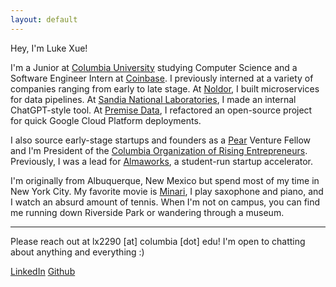 ```yaml
---
layout: default
---
```


Hey, I'm Luke Xue!

I'm a Junior at [Columbia University](https://www.columbia.edu/) studying Computer Science and a Software Engineer Intern at [Coinbase](https://www.coinbase.com/). I previously interned at a variety of companies ranging from early to late stage. At [Noldor](https://www.noldor.com/), I built microservices for data pipelines. At [Sandia National Laboratories](https://www.sandia.gov/), I made an internal ChatGPT-style tool. At [Premise Data](https://premise.com/), I refactored an open-source project for quick Google Cloud Platform deployments.

I also source early-stage startups and founders as a [Pear](https://pear.vc/) Venture Fellow and I'm President of the [Columbia Organization of Rising Entrepreneurs](https://www.coreatcu.com/). Previously, I was a lead for [Almaworks](https://www.alma.works/), a student-run startup accelerator.

I'm originally from Albuquerque, New Mexico but spend most of my time in New York City. My favorite movie is [Minari](https://www.youtube.com/watch?v=KQ0gFidlro8), I play saxophone and piano, and I watch an absurd amount of tennis. When I'm not on campus, you can find me running down Riverside Park or wandering through a museum.

***

Please reach out at lx2290 [at] columbia [dot] edu! I'm open to chatting about anything and everything :)

[LinkedIn](https://www.linkedin.com/in/lukexue/) [Github](https://github.com/luke-xue) 